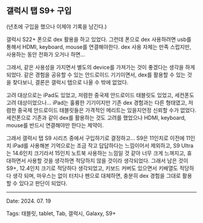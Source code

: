 ## 갤럭시 탭 S9+ 구입

(년초에 구입을 했으나 이제야 기록을 남긴다.)

갤럭시 S22+ 폰으로 dex 활용을 하고 있었다.
그런데 폰으로 dex 사용하려면 usb를 통해서 HDMI, keyboard, mouse를 연결해야한다.
dex 사용 자체는 만족 스럽지만, 사용하는 동안 전화가 오거나 하면...

그래서, 같은 사용성을 가지면서 별도의 device를 가져가는 것이 좋겠다는 생각을 하게 되었다.
같은 경험을 공유할 수 있는 안드로이드 기기이면서, dex를 활용할 수 있는 것을 찾다보니, 결론은 갤럭시 탭으로 나올 수 밖에 없었다.

고려 대상으로는 iPad도 있었고, 저렴한 중국제 안드로이드 태블릿도 있었고, 세컨폰도 고려 대상이었으나...
iPad는 훌륭한 기기이지만 기존 dex 경험과는 다른 형태였고,
저렴한 중국제 안드로이드 태블릿들은 가격적인 메리트는 있을지언정 신뢰할 수가 없었다.
세컨폰으로 기존과 같이 dex를 활용하는 것도 고려를 했었으나 HDMI, keyboard, mouse를 반드시 연결해야만 한다는 제약이.

그래서 갤럭시 탭 S9 시리즈 중에서 구입하기로 결정하고...
S9은 11인치로 이전에 11인치 iPad를 사용해본 기억으로는 조금 작고 답답하다는 느낌이어서 제외하고,
S9 Ultra는 14.6인치 크기라서 15인치 노트북 사용하는 느낌일 것 같아 너무 크게 느껴지고,
휴대하면서 사용할 것을 생각하면 적당하지 않을 것이라 생각되었다.
그래서 남은 것이 S9+, 12.4인치 크기로 적당하다 생각되었고, 키보드 커버도 있으면서 키배열도 적당하다 생각 되며,
마우스는 없이 터치나 펜으로 대체하면, 충분히 dex 경험을 그대로 활용할 수 있다고 판단이 되었다.

---

Date: 2024. 07. 19

Tags: 태블릿, tablet, Tab, 갤럭시, Galaxy, S9+
